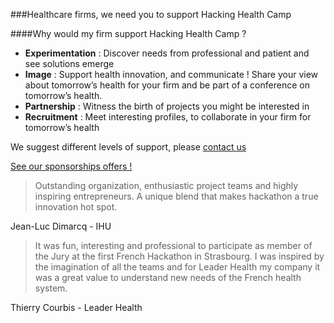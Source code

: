 ###Healthcare firms, we need you to support Hacking Health Camp

####Why would my firm support Hacking Health Camp ?

* **Experimentation** : Discover needs from professional and patient and see solutions emerge
* **Image** : Support health  innovation, and communicate !
 Share your view about tomorrow’s health for your firm and be part of a conference on tomorrow’s health.
* **Partnership** : Witness the birth of projects you might be interested in
* **Recruitment** : Meet interesting profiles, to collaborate in your firm for tomorrow’s health

We suggest different levels of support, please [contact us](mailto:s.letelie@hackinghealth.ca)

<a href="https://docs.google.com/document/d/1ybPvnpVwCd5mQPr5NACAqjIlWs1ET-Rj6W7hw2iQr3U/edit?usp=sharing" class="btn btn-primary btn-block" target="_blank">
          See our sponsorships offers !
        </a>

> Outstanding organization, enthusiastic project teams and highly inspiring entrepreneurs. A unique blend that makes hackathon a true innovation hot spot.

Jean-Luc Dimarcq - IHU

> It was fun, interesting and professional to participate as member of the Jury at the first French Hackathon in Strasbourg. I was inspired by the imagination of all the teams and for Leader Health my company it was a great value to understand new needs of the French health system.

Thierry Courbis - Leader Health
